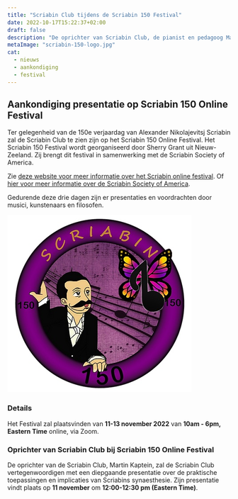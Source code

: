 ```yaml
---
title: "Scriabin Club tijdens de Scriabin 150 Festival"
date: 2022-10-17T15:22:37+02:00
draft: false
description: "De oprichter van Scriabin Club, de pianist en pedagoog Martin Kaptein, is uitgenodigd voor het Scriabin 150 Online Festival. Dit festival vindt plaats van 11 tot en met 13 november. Gedurende deze drie dagen zijn er presentaties en recitals van musici, kunstenaars en filosofen."
metaImage: "scriabin-150-logo.jpg" 
cat:
  - nieuws
  - aankondiging
  - festival
---
```


## Aankondiging presentatie op Scriabin 150 Online Festival

Ter gelegenheid van de 150e verjaardag van Alexander Nikolajevitsj Scriabin zal de Scriabin Club te zien zijn op het Scriabin 150 Online Festival.
Het Scriabin 150 Festival wordt georganiseerd door Sherry Grant uit Nieuw-Zeeland.
Zij brengt dit festival in samenwerking met de Scriabin Society of America.

Zie [deze website voor meer informatie over het Scriabin online festival](https://www.artsinfinitypress.com/scriabin150). 
Of [hier voor meer informatie over de Scriabin Society of America](https://scriabinsociety.com/about/).

Gedurende deze drie dagen zijn er presentaties en voordrachten door musici, kunstenaars en filosofen.

![Het logo van het Scriabin 150 Online Festival](scriabin-150-logo.jpg)

### Details

Het Festival zal plaatsvinden van **11-13 november 2022** van **10am - 6pm, Eastern Time** online, via Zoom.

### Oprichter van Scriabin Club bij Scriabin 150 Online Festival

De oprichter van de Scriabin Club, Martin Kaptein, zal de Scriabin Club vertegenwoordigen met een diepgaande presentatie over de praktische toepassingen en implicaties van Scriabins synaesthesie.
Zijn presentatie vindt plaats op **11 november** om **12:00-12:30 pm (Eastern Time)**.
